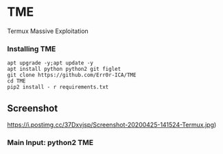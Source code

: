 # TME
Termux Massive Exploitation 

### Installing TME
```
apt upgrade -y;apt update -y
apt install python python2 git figlet
git clone https://github.com/Err0r-ICA/TME
cd TME
pip2 install - r requirements.txt
```

## Screenshot 
https://i.postimg.cc/37Dxvjsp/Screenshot-20200425-141524-Termux.jpg) 

### Main Input: python2 TME
